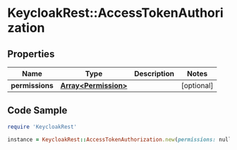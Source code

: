 # KeycloakRest::AccessTokenAuthorization

## Properties

Name | Type | Description | Notes
------------ | ------------- | ------------- | -------------
**permissions** | [**Array&lt;Permission&gt;**](Permission.md) |  | [optional] 

## Code Sample

```ruby
require 'KeycloakRest'

instance = KeycloakRest::AccessTokenAuthorization.new(permissions: null)
```


